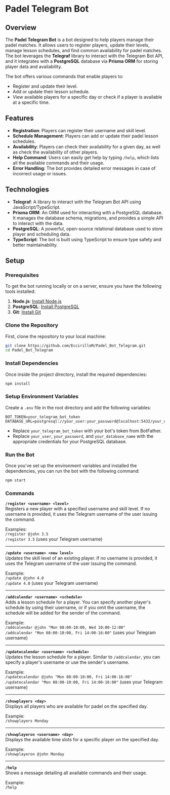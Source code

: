 # Padel Telegram Bot

## Overview

The **Padel Telegram Bot** is a bot designed to help players manage their padel matches. It allows users to register players, update their levels, manage lesson schedules, and find common availability for padel matches. The bot leverages the **Telegraf** library to interact with the Telegram Bot API, and it integrates with a **PostgreSQL** database via **Prisma ORM** for storing player data and availability.

The bot offers various commands that enable players to:

- Register and update their level.
- Add or update their lesson schedule.
- View available players for a specific day or check if a player is available at a specific time.

## Features

- **Registration**: Players can register their username and skill level.
- **Schedule Management**: Players can add or update their padel lesson schedules.
- **Availability**: Players can check their availability for a given day, as well as check the availability of other players.
- **Help Command**: Users can easily get help by typing `/help`, which lists all the available commands and their usage.
- **Error Handling**: The bot provides detailed error messages in case of incorrect usage or issues.

## Technologies

- **Telegraf**: A library to interact with the Telegram Bot API using JavaScript/TypeScript.
- **Prisma ORM**: An ORM used for interacting with a PostgreSQL database. It manages the database schema, migrations, and provides a simple API to interact with the data.
- **PostgreSQL**: A powerful, open-source relational database used to store player and scheduling data.
- **TypeScript**: The bot is built using TypeScript to ensure type safety and better maintainability.

## Setup

### Prerequisites

To get the bot running locally or on a server, ensure you have the following tools installed:

1. **Node.js**: [Install Node.js](https://nodejs.org/en/download/)
2. **PostgreSQL**: [Install PostgreSQL](https://www.postgresql.org/download/)
3. **Git**: [Install Git](https://git-scm.com/)

### Clone the Repository

First, clone the repository to your local machine:

```bash
git clone https://github.com/EccirilloM/Padel_Bot_Telegram.git
cd Padel_Bot_Telegram
```

### Install Dependencies

Once inside the project directory, install the required dependencies:

```bash
npm install
```

### Setup Environment Variables

Create a `.env` file in the root directory and add the following variables:

```plaintext
BOT_TOKEN=your_telegram_bot_token
DATABASE_URL=postgresql://your_user:your_password@localhost:5432/your_database_name
```
- Replace `your_telegram_bot_token` with your bot's token from BotFather.
- Replace `your_user`, `your_password`, and `your_database_name` with the appropriate credentials for your PostgreSQL database.

### Run the Bot

Once you’ve set up the environment variables and installed the dependencies, you can run the bot with the following command:

```bash
npm start
```

### Commands

**`/register <username> <level>`**  
Registers a new player with a specified username and skill level. If no username is provided, it uses the Telegram username of the user issuing the command.

Examples:  
`/register @john 3.5`  
`/register 3.5` (uses your Telegram username)

---

**`/update <username> <new level>`**  
Updates the skill level of an existing player. If no username is provided, it uses the Telegram username of the user issuing the command.

Example:  
`/update @john 4.0`  
`/update 4.0` (uses your Telegram username)

---

**`/addcalendar <username> <schedule>`**  
Adds a lesson schedule for a player. You can specify another player's schedule by using their username, or if you omit the username, the schedule will be added for the sender of the command.

Example:  
`/addcalendar @john "Mon 08:00-10:00, Wed 10:00-12:00"`  
`/addcalendar "Mon 08:00-10:00, Fri 14:00-16:00"` (uses your Telegram username)

---

**`/updatecalendar <username> <schedule>`**  
Updates the lesson schedule for a player. Similar to `/addcalendar`, you can specify a player's username or use the sender's username.

Example:  
`/updatecalendar @john "Mon 08:00-10:00, Fri 14:00-16:00"`  
`/updatecalendar "Mon 08:00-10:00, Fri 14:00-16:00"` (uses your Telegram username)

---

**`/showplayers <day>`**  
Displays all players who are available for padel on the specified day.

Example:  
`/showplayers Monday`

---

**`/showplayeron <username> <day>`**  
Displays the available time slots for a specific player on the specified day.

Example:  
`/showplayeron @john Monday`

---

**`/help`**  
Shows a message detailing all available commands and their usage.

Example:  
`/help`


